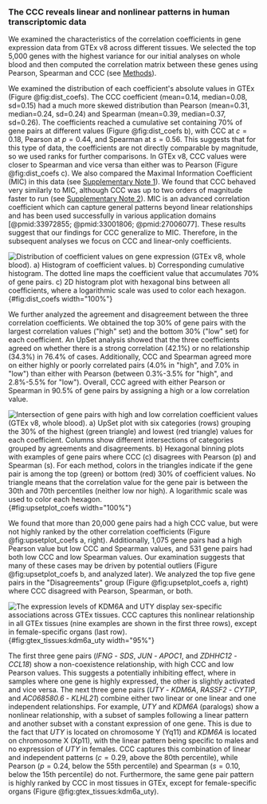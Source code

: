 ### The CCC reveals linear and nonlinear patterns in human transcriptomic data

We examined the characteristics of the correlation coefficients in gene expression data from GTEx v8 across different tissues.
We selected the top 5,000 genes with the highest variance for our initial analyses on whole blood and then computed the correlation matrix between these genes using Pearson, Spearman and CCC (see [Methods](#sec:data_gtex)).


We examined the distribution of each coefficient's absolute values in GTEx (Figure @fig:dist_coefs).
The CCC coefficient (mean=0.14, median=0.08, sd=0.15) had a much more skewed distribution than Pearson (mean=0.31, median=0.24, sd=0.24) and Spearman (mean=0.39, median=0.37, sd=0.26).
The coefficients reached a cumulative set containing 70% of gene pairs at different values (Figure @fig:dist_coefs b), with CCC at $c=0.18$, Pearson at $p=0.44$, and Spearman at $s=0.56$.
This suggests that for this type of data, the coefficients are not directly comparable by magnitude, so we used ranks for further comparisons.
In GTEx v8, CCC values were closer to Spearman and vice versa than either was to Pearson (Figure @fig:dist_coefs c).
We also compared the Maximal Information Coefficient (MIC) in this data (see [Supplementary Note 1](#sec:mic)).
We found that CCC behaved very similarly to MIC, although CCC was up to two orders of magnitude faster to run (see [Supplementary Note 2](#sec:time_test)).
MIC is an advanced correlation coefficient which can capture general patterns beyond linear relationships and has been used successfully in various application domains [@pmid:33972855; @pmid:33001806; @pmid:27006077].
These results suggest that our findings for CCC generalize to MIC.
Therefore, in the subsequent analyses we focus on CCC and linear-only coefficients.


![
**Distribution of coefficient values on gene expression (GTEx v8, whole blood).**
**a)** Histogram of coefficient values.
**b)** Corresponding cumulative histogram. The dotted line maps the coefficient value that accumulates 70% of gene pairs.
**c)** 2D histogram plot with hexagonal bins between all coefficients, where a logarithmic scale was used to color each hexagon.
](images/coefs_comp/gtex_whole_blood/dist-main.svg "Distribution of coefficient values"){#fig:dist_coefs width="100%"}


We further analyzed the agreement and disagreement between the three correlation coefficients.
We obtained the top 30% of gene pairs with the largest correlation values ("high" set) and the bottom 30% ("low" set) for each coefficient.
An UpSet analysis showed that the three coefficients agreed on whether there is a strong correlation (42.1%) or no relationship (34.3%) in 76.4% of cases.
Additionally, CCC and Spearman agreed more on either highly or poorly correlated pairs (4.0% in "high", and 7.0% in "low") than either with Pearson (between 0.3%-3.5% for "high", and 2.8%-5.5% for "low").
Overall, CCC agreed with either Pearson or Spearman in 90.5% of gene pairs by assigning a high or a low correlation value.

![
**Intersection of gene pairs with high and low correlation coefficient values (GTEx v8, whole blood).**
**a)** UpSet plot with six categories (rows) grouping the 30% of the highest (green triangle) and lowest (red triangle) values for each coefficient.
Columns show different intersections of categories grouped by agreements and disagreements.
**b)** Hexagonal binning plots with examples of gene pairs where CCC ($c$) disagrees with Pearson ($p$) and Spearman ($s$).
For each method, colors in the triangles indicate if the gene pair is among the top (green) or bottom (red) 30% of coefficient values.
No triangle means that the correlation value for the gene pair is between the 30th and 70th percentiles (neither low nor high).
A logarithmic scale was used to color each hexagon.
](images/coefs_comp/gtex_whole_blood/upsetplot-main.svg "Intersection of gene pairs"){#fig:upsetplot_coefs width="100%"}


We found that more than 20,000 gene pairs had a high CCC value, but were not highly ranked by the other correlation coefficients (Figure @fig:upsetplot_coefs a, right).
Additionally, 1,075 gene pairs had a high Pearson value but low CCC and Spearman values, and 531 gene pairs had both low CCC and low Spearman values.
Our examination suggests that many of these cases may be driven by potential outliers (Figure @fig:upsetplot_coefs b, and analyzed later).
We analyzed the top five gene pairs in the "Disagreements" group (Figure @fig:upsetplot_coefs a, right) where CCC disagreed with Pearson, Spearman, or both.

![
**The expression levels of *KDM6A* and *UTY* display sex-specific associations across GTEx tissues.**
CCC captures this nonlinear relationship in all GTEx tissues (nine examples are shown in the first three rows), except in female-specific organs (last row).
](images/coefs_comp/kdm6a_vs_uty/gtex-KDM6A_vs_UTY-main.svg "KDM6A and UTY across different GTEx tissues"){#fig:gtex_tissues:kdm6a_uty width="95%"}

The first three gene pairs (*IFNG* - *SDS*, *JUN* - *APOC1*, and *ZDHHC12* - *CCL18*) show a non-coexistence relationship, with high CCC and low Pearson values.
This suggests a potentially inhibiting effect, where in samples where one gene is highly expressed, the other is slightly activated and vice versa.
The next three gene pairs (*UTY* - *KDM6A*, *RASSF2* - *CYTIP*, and *AC068580.6* - *KLHL21*) combine either two linear or one linear and one independent relationships.
For example, *UTY* and *KDM6A* (paralogs) show a nonlinear relationship, with a subset of samples following a linear pattern and another subset with a constant expression of one gene.
This is due to the fact that *UTY* is located on chromosome Y (Yq11) and *KDM6A* is located on chromosome X (Xp11), with the linear pattern being specific to males and no expression of *UTY* in females.
CCC captures this combination of linear and independent patterns ($c=0.29$, above the 80th percentile), while Pearson ($p=0.24$, below the 55th percentile) and Spearman ($s=0.10$, below the 15th percentile) do not.
Furthermore, the same gene pair pattern is highly ranked by CCC in most tissues in GTEx, except for female-specific organs (Figure @fig:gtex_tissues:kdm6a_uty).
